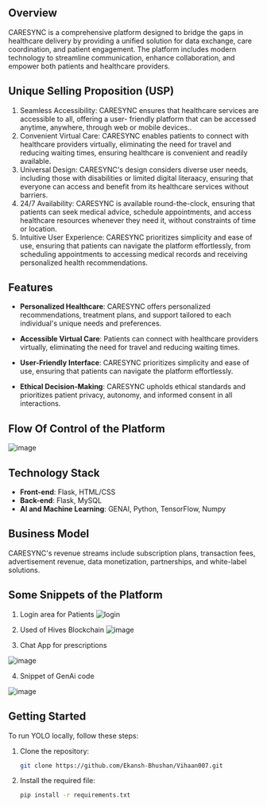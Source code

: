 ## Overview

CARESYNC is a comprehensive platform designed to bridge the gaps in healthcare delivery by providing a unified solution for data exchange, care coordination, and patient engagement. The platform includes modern technology to streamline communication, enhance collaboration, and empower both patients and healthcare providers.

## Unique Selling Proposition (USP)

1. Seamless Accessibility: CARESYNC ensures that healthcare services are accessible to all, offering a user- friendly platform that can be accessed anytime, anywhere, through web or mobile devices..
2. Convenient Virtual Care: CARESYNC enables patients to connect with healthcare providers virtually, eliminating the need for travel and reducing waiting times, ensuring healthcare is convenient and readily available.
3. Universal Design: CARESYNC's design considers diverse user needs, including those with disabilities or limited digital literaacy, ensuring that everyone can access and benefit from its healthcare services without barriers.
4. 24/7 Availability: CARESYNC is available round-the-clock, ensuring that patients can seek medical advice, schedule appointments, and access healthcare resources whenever they need it, without constraints of time or location.
5. Intuitive User Experience: CARESYNC prioritizes simplicity and ease of use, ensuring that patients can navigate the platform effortlessly, from scheduling appointments to accessing medical records and receiving personalized health recommendations.

## Features

- **Personalized Healthcare**: CARESYNC offers personalized recommendations, treatment plans, and support tailored to each individual's unique needs and preferences.

- **Accessible Virtual Care**: Patients can connect with healthcare providers virtually, eliminating the need for travel and reducing waiting times.

- **User-Friendly Interface**: CARESYNC prioritizes simplicity and ease of use, ensuring that patients can navigate the platform effortlessly.

- **Ethical Decision-Making**: CARESYNC upholds ethical standards and prioritizes patient privacy, autonomy, and informed consent in all interactions.

## Flow Of Control of the Platform

![image](https://github.com/Ekansh-Bhushan/Vihaan007/assets/129383527/bbbc6e03-2505-4426-856b-e15324132338)

## Technology Stack

- **Front-end**: Flask, HTML/CSS
- **Back-end**: Flask, MySQL
- **AI and Machine Learning**: GENAI, Python, TensorFlow, Numpy

## Business Model

CARESYNC's revenue streams include subscription plans, transaction fees, advertisement revenue, data monetization, partnerships, and white-label solutions.
## Some Snippets of the Platform
1. Login area for Patients
![login](https://github.com/Ekansh-Bhushan/Vihaan007/assets/129383527/46727eb5-9aab-4768-81a4-04139d231ef7)

2. Used of Hives Blockchain
![image](https://github.com/Ekansh-Bhushan/Vihaan007/assets/129383527/a6157903-1746-49c4-8685-b42efcff3719)

3. Chat App for prescriptions

![image](https://github.com/Ekansh-Bhushan/Vihaan007/assets/129383527/39b26c50-62ef-4043-ab2e-74d9b45dc679)

4. Snippet of GenAi code

![image](https://github.com/Ekansh-Bhushan/Vihaan007/assets/129383527/7394f53f-56da-4abb-9c8b-b0f378dcf0f8)


## Getting Started

To run YOLO locally, follow these steps:

1. Clone the repository:
   ```bash
   git clone https://github.com/Ekansh-Bhushan/Vihaan007.git

2. Install the required file:
   ```bash
   pip install -r requirements.txt
